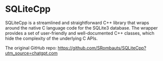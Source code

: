 # SQLiteCpp
SQLiteCpp is a streamlined and straightforward C++ library that wraps around the native C language code for the SQLite3 database. The wrapper provides a set of user-friendly and well-documented C++ classes, which hide the complexity of the underlying C APIs.

The original GitHub repo: https://github.com/SRombauts/SQLiteCpp?utm_source=chatgpt.com
